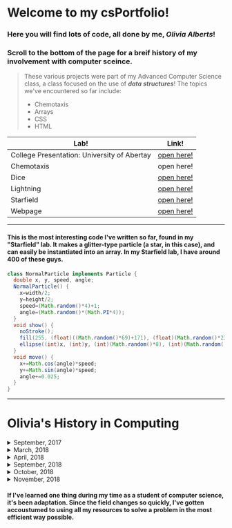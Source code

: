 # Welcome to my csPortfolio!
### Here you will find lots of code, all done by me, **_Olivia Alberts_**!
### Scroll to the bottom of the page for a breif history of my involvement with computer sceince.
> These various projects were part of my Advanced Computer Science class, a class focused on the use of **_data structures_**! The topics we've encountered so far include:
> - Chemotaxis
> - Arrays
> - CSS
> - HTML
>
Lab! | Link!
---|---
 College Presentation: University of Abertay | [open here!](https://albertsofc.github.io/starfield5/college.html)
 Chemotaxis | open here!
 Dice | [open here!](https://albertsofc.github.io/dice3/)
 Lightning | [open here!](https://albertsofc.github.io/lightning2/)
 Starfield | [open here!](https://albertsofc.github.io/starfield5/)
 Webpage | [open here!](https://albertsofc.github.io/dogPage/dogPage3//)
 


___

#### This is the most interesting code I've written so far, found in my "Starfield" lab. It makes a glitter-type particle (a star, in this case), and can easily be instantiated into an array. In my Starfield lab, I have around 400 of these guys.
```Java
class NormalParticle implements Particle {
  double x, y, speed, angle;
  NormalParticle() {
    x=width/2;
    y=height/2;
    speed=(Math.random()*4)+1;
    angle=(Math.random()*(Math.PI*4));
  }
  void show() {
    noStroke();
    fill(255, (float)((Math.random()*69)+171), (float)(Math.random()*230));
    ellipse((int)x, (int)y, (int)(Math.random()*8), (int)(Math.random()*8));
  }
  void move() {
    x+=Math.cos(angle)*speed;
    y+=Math.sin(angle)*speed;
    angle+=0.025;
  }
}
```
___
# Olivia's History in Computing
<details>
  <summary>September, 2017</summary>
  &nbsp;&nbsp;&nbsp;I started my first comp sci course, AP Computer Science, at Rosemount High School. Through this course I learned the basics of Java.
  <br>
   </details>

<details>
  <summary>March, 2018</summary>
  &nbsp;&nbsp;&nbsp;I started working as an instructor at the Community Ed organization Girls Who Code!
  Here, I work with elementary school aged girls to help inspire a love of coding within them, as well as help them to become comfortable with Java logic.
  <br>
  </details>
  
<details>
  <summary>April, 2018</summary>
  &nbsp;&nbsp;&nbsp;Awarded "Certificate of Distinction" by the National Center of Women in Technology's Aspirations in Computing program.
  <br>
   </details>
 <details>
  <summary>September, 2018</summary>
 
  &nbsp;&nbsp;&nbsp;Started Advanced Computer Science, a dual-enrollment program through a local community college. In this course I was introduced to CSS, JavaScript, and HTML, and expanded on my knowledge of Java.
  <br>
   </details>
 <details>
  <summary>October, 2018</summary>
 
  &nbsp;&nbsp;&nbsp;Started my second term of Coding for Girls!
  <br>
   </details>
 <details>
  <summary>November, 2018</summary>
  
  &nbsp;&nbsp;&nbsp;Started this year's Hack Club as a Leader. Took initiative to reach out to all math classes, not just computer science classes, to encourage students who haven't had experience with coding to come and see if they like it! Presented to coputer science classes as well. Every week, I spend an hour with these new coders, engaging them in the excitement of code! 
  <br>
   </details>
   
  #### If I've learned one thing during my time as a student of computer science, it's been adaptation. Since the field changes so quickly, I've gotten accoustumed to using all my resources to solve a problem in the most efficient way possible.

